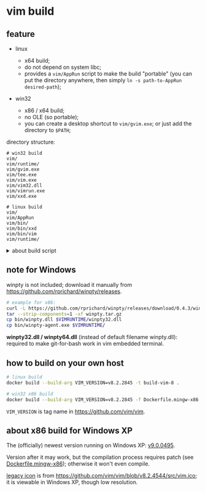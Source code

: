 # vim build

## feature

- linux
    - x64 build;
    - do not depend on system libc;
    - provides a `vim/AppRun` script to make the build "portable" (you can put
      the directory anywhere, then simply `ln -s path-to-AppRun desired-path`);

- win32
    - x86 / x64 build;
    - no OLE (so portable);
    - you can create a desktop shortcut to `vim/gvim.exe`; or just add the
      directory to `$PATH`;

directory structure:

```console
# win32 build
vim/
vim/runtime/
vim/gvim.exe
vim/tee.exe
vim/vim.exe
vim/vim32.dll
vim/vimrun.exe
vim/xxd.exe

# linux build
vim/
vim/AppRun
vim/bin/
vim/bin/xxd
vim/bin/vim
vim/runtime/
```

<details>

<summary>
about build script
</summary>

For linux,
[archive/build.sh](archive/build.sh) is from <https://github.com/dtschan/vim-static>,
[modified](Dockerfile) to be used in docker.

For win32,
[archive/build.bat](archive/build.bat) is from <https://github.com/vim/vim-win32-installer>.

(But now I use [mingw 32bit](Dockerfile.mingw-x86) / [mingw 64bit](Dockerfile.mingw-x64) to compile instead; instruction can be found in
<https://github.com/vim/vim/blob/master/src/INSTALLpc.txt>
)

</details>

## note for Windows

winpty is not included; download it manually from
<https://github.com/rprichard/winpty/releases>.

```sh
# example for x86:
curl -L https://github.com/rprichard/winpty/releases/download/0.4.3/winpty-0.4.3-msys2-2.7.0-ia32.tar.gz -o winpty.tar.gz
tar --strip-components=1 -xf winpty.tar.gz
cp bin/winpty.dll $VIMRUNTIME/winpty32.dll
cp bin/winpty-agent.exe $VIMRUNTIME/
```

**winpty32.dll / winpty64.dll** (instead of default filename winpty.dll):
required to make git-for-bash work in vim embedded terminal.

## how to build on your own host

```sh
# linux build
docker build --build-arg VIM_VERSION=v8.2.2845 -t build-vim-8 .

# win32 x86 build
docker build --build-arg VIM_VERSION=v8.2.2845 -f Dockerfile.mingw-x86 -t build-vim-win32-x86 .
```

`VIM_VERSION` is tag name in <https://github.com/vim/vim>.

## about x86 build for Windows XP

The (officially) newest version running on Windows XP: [v9.0.0495](https://github.com/lxhillwind/vim-bin/releases/tag/v9.0.0495).

Version after it may work, but the compilation process requires patch (see
[Dockerfile.mingw-x86](Dockerfile.mingw-x86)); otherwise it won't even compile.

[legacy icon](./legacy-icon.ico) is from
<https://github.com/vim/vim/blob/v8.2.4544/src/vim.ico>; it is viewable in
Windows XP, though low resolution.
